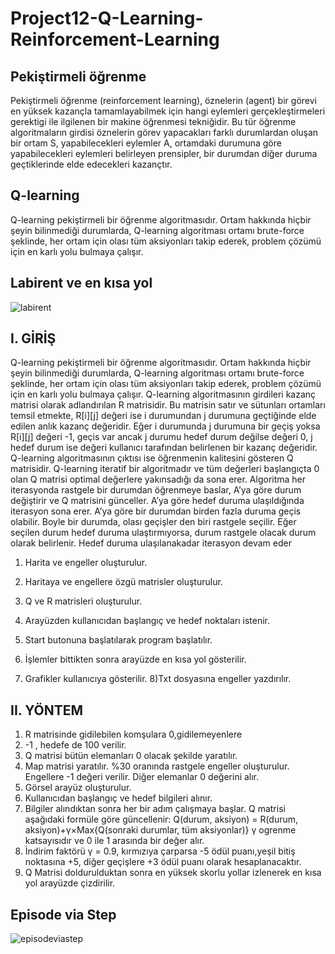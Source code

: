 
# Project12-Q-Learning-Reinforcement-Learning

## Pekiştirmeli öğrenme

Pekiştirmeli öğrenme (reinforcement learning), öznelerin (agent) bir görevi en yüksek
kazançla tamamlayabilmek için hangi eylemleri gerçekleştirmeleri gerektigi ile
ilgilenen bir makine öğrenmesi tekniğidir. Bu tür öğrenme algoritmaların girdisi
öznelerin görev yapacakları farklı durumlardan oluşan bir ortam S, yapabilecekleri
eylemler A, ortamdaki durumuna göre yapabilecekleri eylemleri belirleyen prensipler, bir
durumdan diğer duruma geçtiklerinde elde edecekleri kazançtır.
## Q-learning
Q-learning pekiştirmeli bir öğrenme algoritmasıdır. Ortam hakkında hiçbir şeyin
bilinmediği durumlarda, Q-learning algoritması ortamı brute-force şeklinde, her
ortam için olası tüm aksiyonları takip ederek, problem çözümü için en karlı yolu
bulmaya çalışır. 

## Labirent ve en kısa yol 
![labirent](https://user-images.githubusercontent.com/59628395/120541789-013a4f80-c3f3-11eb-843d-5c7adaad1df1.png)


## I. GİRİŞ
Q-learning pekiştirmeli bir öğrenme algoritmasıdır. Ortam hakkında hiçbir şeyin bilinmediği durumlarda, Q-learning algoritması ortamı brute-force şeklinde, her ortam için olası tüm aksiyonları takip ederek, problem çözümü için en karlı yolu bulmaya çalışır. Q-learning algoritmasının girdileri kazanç matrisi olarak adlandırılan R matrisidir. Bu matrisin satır ve sütunları ortamları temsil etmekte, R[i][j] değeri ise i durumundan j durumuna geçtiğinde elde edilen anlık kazanç değeridir. Eğer i durumunda j durumuna bir geçiş yoksa R[i][j] değeri -1, geçis var ancak j durumu hedef durum değilse değeri 0, j hedef durum ise değeri kullanıcı tarafından belirlenen bir kazanç değeridir. Q-learning algoritmasının çıktısı ise öğrenmenin kalitesini gösteren Q matrisidir. Q-learning iteratif bir algoritmadır ve tüm değerleri başlangıçta 0 olan Q matrisi optimal değerlere yakınsadığı da sona erer. Algoritma her iterasyonda rastgele bir durumdan öğrenmeye baslar, A’ya göre durum değiştirir ve Q matrisini günceller. A’ya göre hedef duruma ulaşıldığında iterasyon sona erer. A’ya göre bir durumdan birden fazla duruma geçis olabilir. Boyle bir durumda, olası geçişler den biri rastgele seçilir. Eğer seçilen durum hedef duruma ulaştırmıyorsa, durum rastgele olacak durum olarak belirlenir. Hedef duruma ulaşılanakadar iterasyon devam eder

1)	Harita ve engeller oluşturulur.

2) Haritaya ve engellere özgü matrisler oluşturulur.
3) Q ve R matrisleri oluşturulur.
4) Arayüzden kullanıcıdan başlangıç ve hedef noktaları istenir.
5) Start butonuna başlatılarak program başlatılır.
6) İşlemler bittikten sonra arayüzde en kısa yol gösterilir.
7) Grafikler kullanıcıya gösterilir. 
8)Txt dosyasına engeller yazdırılır.

## II.	YÖNTEM
1)	R matrisinde gidilebilen komşulara 0,gidilemeyenlere 
2)	-1 , hedefe de 100 verilir.
   2)  Q matrisi bütün elemanları 0 olacak şekilde yaratılır.
   3) Map matrisi yaratılır. %30 oranında rastgele engeller oluşturulur. Engellere -1 değeri verilir. Diğer elemanlar 0 değerini alır.
  4) Görsel arayüz oluşturulur.
  5) Kullanıcıdan başlangıç ve hedef bilgileri alınır.
 6) Bilgiler alındıktan sonra her bir adım çalışmaya başlar. Q matrisi aşağıdaki formüle göre güncellenir: Q(durum, aksiyon) = R(durum, aksiyon)+γ×Max{Q(sonraki durumlar, tüm aksiyonlar)} γ ogrenme katsayısıdır ve 0 ile 1 arasında bir değer alır.
7) İndirim faktörü γ = 0.9, kırmızıya çarparsa -5 ödül puanı,yeşil bitiş noktasına +5, diğer geçişlere +3 ödül puanı olarak hesaplanacaktır.
8) Q Matrisi doldurulduktan sonra en yüksek skorlu yollar izlenerek en kısa yol arayüzde çizdirilir.


## Episode via Step

![episodeviastep](https://user-images.githubusercontent.com/59628395/120541840-11eac580-c3f3-11eb-9bc3-08933f7d4e0a.png)
